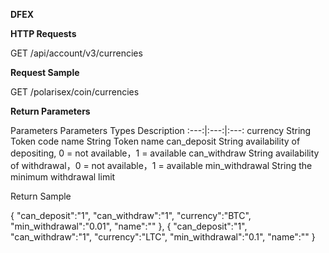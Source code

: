 **DFEX**

**HTTP Requests**

GET /api/account/v3/currencies

**Request Sample**

GET /polarisex/coin/currencies

**Return Parameters**

Parameters	    Parameters Types	Description
:---:|:---:|:---:
currency	    String	            Token code
name	        String	            Token name
can_deposit	    String	            availability of depositing, 0 = not available，1 = available
can_withdraw	String	            availability of withdrawal，0 = not available，1 = available
min_withdrawal	String	            the minimum withdrawal limit

Return Sample

{
         "can_deposit":"1",
         "can_withdraw":"1",
         "currency":"BTC",
         "min_withdrawal":"0.01",
         "name":""
     },
     {
         "can_deposit":"1",
         "can_withdraw":"1",
         "currency":"LTC",
         "min_withdrawal":"0.1",
         "name":""
     }